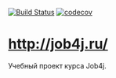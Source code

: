[![Build Status](https://travis-ci.org/filonich-vlad/job4j.svg?branch=master)](https://travis-ci.org/filonich-vlad/job4j)
[![codecov](https://codecov.io/gh/filonich-vlad/job4j/branch/master/graph/badge.svg)](https://codecov.io/gh/filonich-vlad/job4j)
# http://job4j.ru/

Учебный проект курса Job4j.